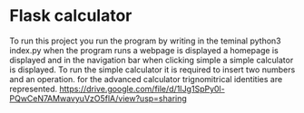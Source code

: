 # Flask calculator

To run this project you run the program by writing in the teminal python3 index.py
when the program runs a webpage is displayed a homepage is displayed and in the navigation bar
when clicking simple a simple calculator is displayed. 
To run the simple calculator it is required to insert two numbers and an operation.
for the advanced calculator trignomitrical identities are represented.
https://drive.google.com/file/d/1IJg1SpPy0l-PQwCeN7AMwavyuVzO5flA/view?usp=sharing
